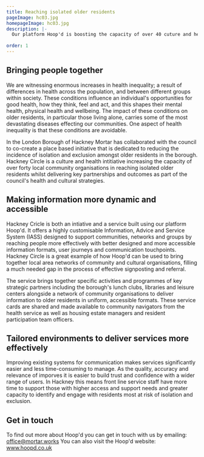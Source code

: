 ```yaml
---
title: Reaching isolated older residents
pageImage: hc03.jpg
homepageImage: hc03.jpg
description: |-
  Our platform Hoop'd is boosting the capacity of over 40 cuture and health partners in London Borough of Hackney providing communication tools, outreach and community network management; ensuring opportunities are reaching those that need them most. 
 
order: 1
---
```


Bringing people together
---------------------------------------------------------------------------------------------------------------------------------
We are witnessing enormous increases in health inequality; a result of differences in health across the population, and between different groups within society. These conditions influence an individual's opportunities for good health, how they think, feel and act, and this shapes their mental health, physical health and wellbeing. The impact of these conditions on older residents, in particular those living alone, carries some of the most devastating diseases effecting our communities. One aspect of health inequality is that these conditions are avoidable.   

In the London Borough of Hackney Mortar has collaborated with the council to co-create a place based initiative that is dedicated to reducing the incidence of isolation and exclusion amongst older residents in the borough. Hackney Circle is a culture and health intitiative increasing the capacity of over forty local community organisations in reaching isolated older residents whilst delivering key partnerships and outcomes as part of the council's health and cultural strategies.  

Making information more dynamic and accessible
---------------------------------------------------------------------------------------------------------------------------------

Hackney Cricle is both an intiative and a service built using our platform Hoop'd. It offers a highly customisable Information, Advice and Service System (IASS) designed to support communities, networks and groups by reaching people more effectively with better designed and more accessible information formats, user journeys and communication touchpoints. Hackney Circle is a great example of how Hoop'd can be used to bring together local area networks of community and cultural organisations, filling a much needed gap in the process of effective signposting and referral. 

The service brings together specific activities and programmes of key strategic partners including the borough's lunch clubs, libraries and leisure centers alongside a network of community organisations to deliver information to older residents in uniform, accessible formats. These service cards are shared and made available to community navigators from the health service as well as housing estate managers and resident participation team officers.

Tailored environments to deliver  services more effectively
---------------------------------------------------------------------------------------------------------------------------------
Improving existing systems for communication makes services significantly easier and less time-consuming to manage. As the quality, accuracy and relevance of imporves it is easier to build trust and confidence with a wider range of users. In Hackney this means front line service staff have more time to support those with higher access and support needs and greater capacity to identify and engage with residents most at risk of isolation and exclusion.  

Get in touch
---------------------------------------------------------------------------------------------------------------------------------
To find out more about Hoop'd you can get in touch with us by emailing: office@mortar.works
You can also visit the Hoop'd website: www.hoopd.co.uk
